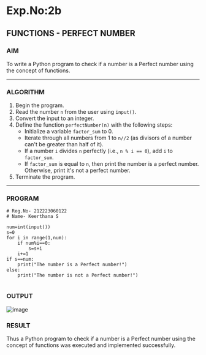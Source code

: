 # Exp.No:2b  
## FUNCTIONS - PERFECT NUMBER

### AIM  
To write a Python program to check if a number is a Perfect number using the concept of functions.

---

### ALGORITHM

1. Begin the program.  
2. Read the number `n` from the user using `input()`.  
3. Convert the input to an integer.  
4. Define the function `perfectNumber(n)` with the following steps:  
    - Initialize a variable `factor_sum` to 0.  
    - Iterate through all numbers from 1 to `n//2` (as divisors of a number can't be greater than half of it).  
    - If a number `i` divides `n` perfectly (i.e., `n % i == 0`), add `i` to `factor_sum`.  
    - If `factor_sum` is equal to `n`, then print the number is a perfect number. Otherwise, print it's not a perfect number.  
5. Terminate the program.

---

### PROGRAM
```
# Reg.No- 212223060122
# Name- Keerthana S

num=int(input())
s=0
for i in range(1,num):
    if num%i==0:
        s=s+i
    i+=1
if s==num:
    print("The number is a Perfect number!")
else:
    print("The number is not a Perfect number!")


```
### OUTPUT

![image](https://github.com/user-attachments/assets/986c55ae-28cd-4f4e-aec2-44467ca87352)

### RESULT

Thus a Python program to check if a number is a Perfect number using the concept of functions was executed and implemented successfully.
